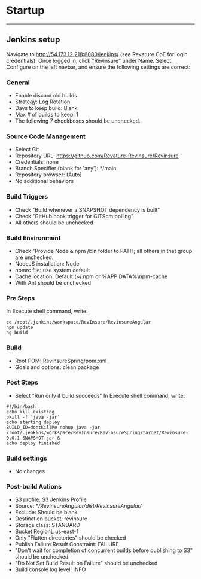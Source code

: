 # Startup
-----------
## Jenkins setup

Navigate to http://54.173.12.218:8080/jenkins/ (see Revature CoE for login credentials).
Once logged in, click "Revinsure" under Name.
Select Configure on the left navbar, and ensure the following settings are correct:

### General
* Enable discard old builds
* Strategy: Log Rotation
* Days to keep build: Blank
* Max # of builds to keep: 1
* The following 7 checkboxes should be unchecked.

### Source Code Management
* Select Git
* Repository URL: https://github.com/Revature-Revinsure/Revinsure
* Credentials: none
* Branch Specifier (blank for 'any'): */main
* Repository browser: (Auto)
* No additional behaviors

### Build Triggers
* Check "Build whenever a SNAPSHOT dependency is built"
* Check "GitHub hook trigger for GITScm polling"
* All others should be unchecked

### Build Environment
* Check "Provide Node & npm /bin folder to PATH; all others in that group are unchecked.
* NodeJS installation: Node
* npmrc file: use system default
* Cache location: Default (~/.npm or %APP DATA%\npm-cache
* With Ant should be unchecked

### Pre Steps
In Execute shell command, write:
```
cd /root/.jenkins/workspace/RevInsure/RevinsureAngular
npm update
ng build
```

### Build
* Root POM: RevinsureSpring/pom.xml
* Goals and options: clean package

### Post Steps
* Select "Run only if build succeeds"
In Execute shell command, write:
```
#!/bin/bash
echo kill existing
pkill -f 'java -jar'
echo starting deploy
BUILD_ID=dontKillMe nohup java -jar /root/.jenkins/workspace/RevInsure/RevinsureSpring/target/Revinsure-0.0.1-SNAPSHOT.jar &
echo deploy finished
```
### Build settings
* No changes

### Post-build Actions
* S3 profile: S3 Jenkins Profile
* Source: \**/RevinsureAngular/dist/RevinsureAngular/*
* Exclude: Should be blank
* Destination bucket: revinsure
* Storage class: STANDARD
* Bucket RegionL us-east-1
* Only "Flatten directories" should be checked
* Publish Failure Result Constraint: FAILURE
* "Don't wait for completion of concurrent builds before publishing to S3" should be unchecked
* "Do Not Set Build Result on Failure" should be unchecked
* Build console log level: INFO

